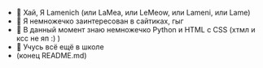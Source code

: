 - 👋 Хай, Я Lamenich (или LaMea, или LeMeow, или Lameni, или Lame)
- 👀 Я немножечко заинтересован в сайтиках, гыг
- 🌱 В данный момент знаю немножечко Python и HTML c CSS (хтмл и ксс не яп :) )
- 💞️ Учусь всё ещё в школе
- (конец README.md)
